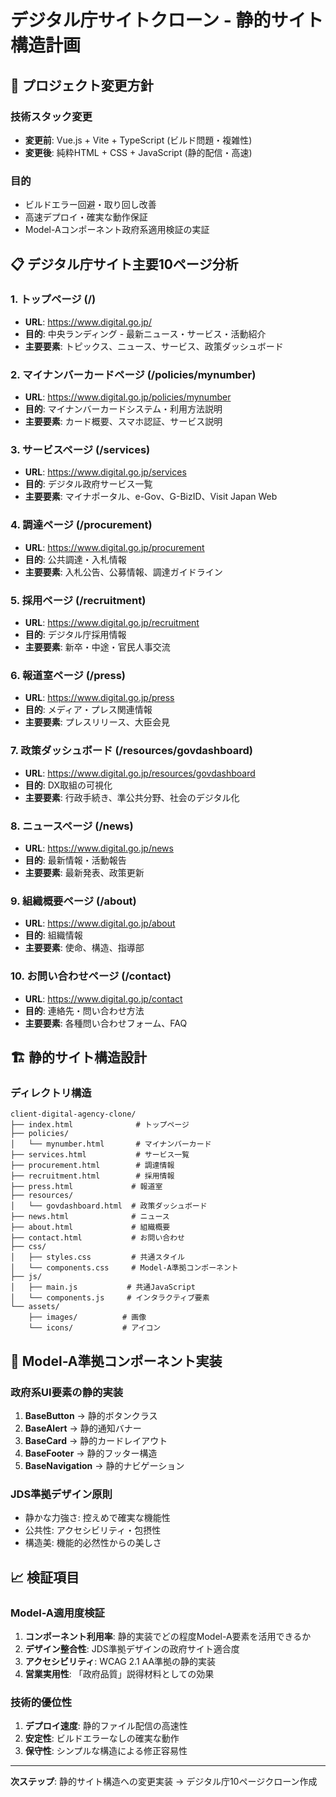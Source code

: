 # デジタル庁サイトクローン - 静的サイト構造計画

## 🎯 プロジェクト変更方針

### 技術スタック変更
- **変更前**: Vue.js + Vite + TypeScript (ビルド問題・複雑性)
- **変更後**: 純粋HTML + CSS + JavaScript (静的配信・高速)

### 目的
- ビルドエラー回避・取り回し改善
- 高速デプロイ・確実な動作保証
- Model-Aコンポーネント政府系適用検証の実証

## 📋 デジタル庁サイト主要10ページ分析

### 1. トップページ (/)
- **URL**: https://www.digital.go.jp/
- **目的**: 中央ランディング - 最新ニュース・サービス・活動紹介
- **主要要素**: トピックス、ニュース、サービス、政策ダッシュボード

### 2. マイナンバーカードページ (/policies/mynumber)
- **URL**: https://www.digital.go.jp/policies/mynumber
- **目的**: マイナンバーカードシステム・利用方法説明
- **主要要素**: カード概要、スマホ認証、サービス説明

### 3. サービスページ (/services)
- **URL**: https://www.digital.go.jp/services
- **目的**: デジタル政府サービス一覧
- **主要要素**: マイナポータル、e-Gov、G-BizID、Visit Japan Web

### 4. 調達ページ (/procurement)
- **URL**: https://www.digital.go.jp/procurement
- **目的**: 公共調達・入札情報
- **主要要素**: 入札公告、公募情報、調達ガイドライン

### 5. 採用ページ (/recruitment)
- **URL**: https://www.digital.go.jp/recruitment
- **目的**: デジタル庁採用情報
- **主要要素**: 新卒・中途・官民人事交流

### 6. 報道室ページ (/press)
- **URL**: https://www.digital.go.jp/press
- **目的**: メディア・プレス関連情報
- **主要要素**: プレスリリース、大臣会見

### 7. 政策ダッシュボード (/resources/govdashboard)
- **URL**: https://www.digital.go.jp/resources/govdashboard
- **目的**: DX取組の可視化
- **主要要素**: 行政手続き、準公共分野、社会のデジタル化

### 8. ニュースページ (/news)
- **URL**: https://www.digital.go.jp/news
- **目的**: 最新情報・活動報告
- **主要要素**: 最新発表、政策更新

### 9. 組織概要ページ (/about)
- **URL**: https://www.digital.go.jp/about
- **目的**: 組織情報
- **主要要素**: 使命、構造、指導部

### 10. お問い合わせページ (/contact)
- **URL**: https://www.digital.go.jp/contact
- **目的**: 連絡先・問い合わせ方法
- **主要要素**: 各種問い合わせフォーム、FAQ

## 🏗️ 静的サイト構造設計

### ディレクトリ構造
```
client-digital-agency-clone/
├── index.html              # トップページ
├── policies/
│   └── mynumber.html       # マイナンバーカード
├── services.html           # サービス一覧
├── procurement.html        # 調達情報
├── recruitment.html        # 採用情報
├── press.html             # 報道室
├── resources/
│   └── govdashboard.html  # 政策ダッシュボード
├── news.html              # ニュース
├── about.html             # 組織概要
├── contact.html           # お問い合わせ
├── css/
│   ├── styles.css         # 共通スタイル
│   └── components.css     # Model-A準拠コンポーネント
├── js/
│   ├── main.js           # 共通JavaScript
│   └── components.js     # インタラクティブ要素
└── assets/
    ├── images/          # 画像
    └── icons/           # アイコン
```

## 🎨 Model-A準拠コンポーネント実装

### 政府系UI要素の静的実装
1. **BaseButton** → 静的ボタンクラス
2. **BaseAlert** → 静的通知バナー
3. **BaseCard** → 静的カードレイアウト
4. **BaseFooter** → 静的フッター構造
5. **BaseNavigation** → 静的ナビゲーション

### JDS準拠デザイン原則
- 静かな力強さ: 控えめで確実な機能性
- 公共性: アクセシビリティ・包摂性
- 構造美: 機能的必然性からの美しさ

## 📈 検証項目

### Model-A適用度検証
1. **コンポーネント利用率**: 静的実装でどの程度Model-A要素を活用できるか
2. **デザイン整合性**: JDS準拠デザインの政府サイト適合度
3. **アクセシビリティ**: WCAG 2.1 AA準拠の静的実装
4. **営業実用性**: 「政府品質」説得材料としての効果

### 技術的優位性
1. **デプロイ速度**: 静的ファイル配信の高速性
2. **安定性**: ビルドエラーなしの確実な動作
3. **保守性**: シンプルな構造による修正容易性

---

**次ステップ**: 静的サイト構造への変更実装 → デジタル庁10ページクローン作成